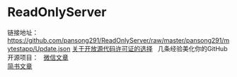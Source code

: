 # ReadOnlyServer
链接地址：https://github.com/pansong291/ReadOnlyServer/raw/master/pansong291/mytestapp/Update.json
[关于开放源代码许可证的选择](http://choosealicense.online/)  
几条经验美化你的GitHub开源项目：  
[微信文章](https://mp.weixin.qq.com/s/kbY96PSAcSIAwRHRNjBmZw?)  
[简书文章](https://www.jianshu.com/p/d587b91bacb3)  

